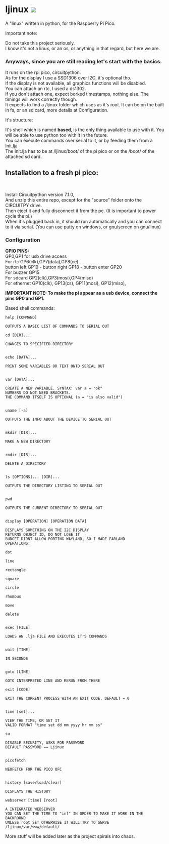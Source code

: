 # ljinux [![](https://tokei.rs/b1/github/bill88t/ljinux)](https://github.com/bill88t/ljinux)
A "linux" written in python, for the Raspberry Pi Pico.<br />

Important note:<br />

Do not take this project seriously.<br />
I know it's not a linux, or an os, or anything in that regard, but here we are.<br />

<h3>Anyways, since you are still reading let's start with the basics.</h3>
It runs on the rpi pico, circuitpython.<br />
As for the display I use a SSD1306 over I2C, it's optional tho.<br />
If the display is not available, all graphics functions will be disabled.<br />
You can attach an rtc, I used a ds1302.<br />
If you don't attach one, expect borked timestamps, nothing else.
The timings will work correctly though.<br />
It expects to find a /ljinux folder which uses as it's root. It can be on the built in fs, or an sd card, more details at Configuration.<br />

It's structure:<br />

It's shell which is named <b>based</b>, is the only thing available to use with it. You will be able to use python too with it in the future.<br />
You can execute commands over serial to it, or by feeding them from a Init.lja<br />
The Init.lja has to be at /ljinux/boot/ of the pi pico or on the /boot/ of the attached sd card.<br />

<h2>Installation to a fresh pi pico:</h2><br />

Install Circuitpython version 7.1.0,<br />
And unzip this entire repo, except for the "source" folder onto the CIRCUITPY drive.<br />
Then eject it and fully disconnect it from the pc. (It is important to power cycle the pi.)<br />
When it's plugged back in, it should run automatically and you can connect to it via serial. (You can use putty on windows, or gnu/screen on gnu/linux)

<h3>Configuration</h3>

<b>GPIO PINS:</b><br />GP0,GP1 for usb drive access<br />For rtc GP6(clk),GP7(data),GP8(ce)<br />button left GP19 - button right GP18 - button enter GP20<br />For buzzer GP15<br />For sdcard GP2(clk),GP3(mosi),GP4(miso)<br />For ethernet GP10(clk), GP13(cs), GP11(mosi), GP12(miso),<br />

<b>IMPORTANT NOTE: To make the pi appear as a usb device, connect the pins GP0 and GP1.</b><br />

Based shell commands:<br />
```
help [COMMAND]

OUTPUTS A BASIC LIST OF COMMANDS TO SERIAL OUT

cd [DIR]...

CHANGES TO SPECIFIED DIRECTORY


echo [DATA]...

PRINT SOME VARIABLES OR TEXT ONTO SERIAL OUT


var [DATA]...

CREATE A NEW VARIABLE. SYNTAX: var a = "ok"
NUMBERS DO NOT NEED BRACKETS.
THE COMMAND ITSELF IS OPTIONAL (a = "is also valid")


uname [-a]

OUTPUTS THE INFO ABOUT THE DEVICE TO SERIAL OUT


mkdir [DIR]...

MAKE A NEW DIRECTORY


rmdir [DIR]...

DELETE A DIRECTORY


ls [OPTIONS]... [DIR]...

OUTPUTS THE DIRECTORY LISTING TO SERIAL OUT


pwd

OUTPUTS THE CURRENT DIRECTORY TO SERIAL OUT


display [OPERATION] [OPERATION DATA]

DISPLAYS SOMETHING ON THE I2C DISPLAY
RETURNS OBJECT ID, DO NOT LOSE IT
BUDGET DIDNT ALLOW PORTING WAYLAND, SO I MADE FARLAND
OPERATIONS:

dot

line

rectangle

square

circle

rhombus

move

delete


exec [FILE]

LOADS AN .lja FILE AND EXECUTES IT'S COMMANDS


wait [TIME]

IN SECONDS


goto [LINE]

GOTO INTERPRETED LINE AND RERUN FROM THERE

exit [CODE]

EXIT THE CURRENT PROCESS WITH AN EXIT CODE, DEFAULT = 0


time [set]...

VIEW THE TIME, OR SET IT
VALID FORMAT "time set dd mm yyyy hr mm ss"

su

DISABLE SECURITY, ASKS FOR PASSWORD
DEFAULT PASSWORD == Ljinux


picofetch

NEOFETCH FOR THE PICO OFC


history [save/load/clear]

DISPLAYS THE HISTORY

webserver [time] [root]

A INTEGRATED WEBSERVER
YOU CAN SET THE TIME TO "inf" IN ORDER TO MAKE IT WORK IN THE BACKROUND
UNLESS root SET OTHERWISE IT WILL TRY TO SERVE /ljinux/var/www/default/
```

More stuff will be added later as the project spirals into chaos.
